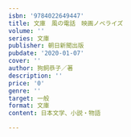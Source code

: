 ```yaml
---
isbn: '9784022649447'
title: 文庫　風の電話　映画ノベライズ
volume: ''
series: 文庫
publisher: 朝日新聞出版
pubdate: '2020-01-07'
cover: ''
author: 狗飼恭子／著
description: ''
price: '0'
genre: ''
target: 一般
format: 文庫
content: 日本文学、小説・物語

---
```

